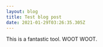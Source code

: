 ```yaml
---
layout: blog
title: Test blog post
date: 2021-01-29T03:26:35.305Z
---
```

This is a fantastic tool. WOOT WOOT.